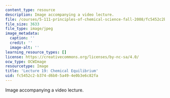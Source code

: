 ```yaml
---
content_type: resource
description: Image accompanying a video lecture.
file: /courses/5-111-principles-of-chemical-science-fall-2008/fc5452c2b374d6b05a494e0b3e6c82fa_19.jpg
file_size: 3633
file_type: image/jpeg
image_metadata:
  caption: ''
  credit: ''
  image-alt: ''
learning_resource_types: []
license: https://creativecommons.org/licenses/by-nc-sa/4.0/
ocw_type: OCWImage
resourcetype: Image
title: 'Lecture 19: Chemical Equilibrium'
uid: fc5452c2-b374-d6b0-5a49-4e0b3e6c82fa
---
```

Image accompanying a video lecture.